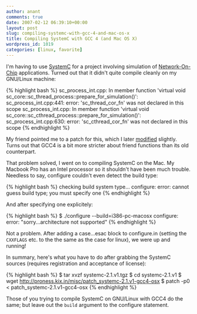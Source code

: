 ```yaml
---
author: anant
comments: true
date: 2007-02-12 06:39:10+00:00
layout: post
slug: compiling-systemc-with-gcc-4-and-mac-os-x
title: Compiling SystemC with GCC 4 (and Mac OS X)
wordpress_id: 1019
categories: [linux, favorite]
---
```


I'm having to use [SystemC](http://replay.waybackmachine.org/20070219120114/http://www.systemc.org/) for a project involving simulation of [Network-On-Chip](http://replay.waybackmachine.org/20070219120114/http://en.wikipedia.org/wiki/Network_On_Chip) applications. Turned out that it didn't quite compile cleanly on my GNU/Linux machine:

{% highlight bash %}
sc_process_int.cpp: In member function
  'virtual void sc_core::sc_thread_process::prepare_for_simulation()':
sc_process_int.cpp:441: error:
  'sc_thread_cor_fn' was not declared in this scope
sc_process_int.cpp: In member function
  'virtual void sc_core::sc_cthread_process::prepare_for_simulation()':
sc_process_int.cpp:630: error:
  'sc_cthread_cor_fn' was not declared in this scope
{% endhighlight %}

My friend pointed me to a patch for this, which I later [modified](http://proness.kix.in/misc/patch_systemc-2.1.v1-gcc4-osx) slightly. Turns out that GCC4 is a bit more stricter about friend functions than its old counterpart.

That problem solved, I went on to compiling SystemC on the Mac. My Macbook Pro has an Intel processor so it shouldn't have been much trouble. Needless to say, configure couldn't even detect the build type:

{% highlight bash %}
checking build system type...
  configure: error: cannot guess build type; you must specify one
{% endhighlight %}

And after specifying one explicitely:

{% highlight bash %}
$ ./configure --build=i386-pc-macosx
configure: error: "sorry...architecture not supported"
{% endhighlight %}

Not a problem. After adding a case…esac block to configure.in (setting the `CXXFLAGS` etc. to the the same as the case for linux), we were up and running!

In summary, here's what you have to do after grabbing the SystemC sources (requires registration and acceptance of license):

{% highlight bash %}
$ tar xvzf systemc-2.1.v1.tgz
$ cd systemc-2.1.v1
$ wget http://proness.kix.in/misc/patch_systemc-2.1.v1-gcc4-osx
$ patch -p0 < patch_systemc-2.1.v1-gcc4-osx
{% endhighlight %}

Those of you trying to compile SystemC on GNU/Linux with GCC4 do the same; but leave out the `build` argument to the configure statement.

